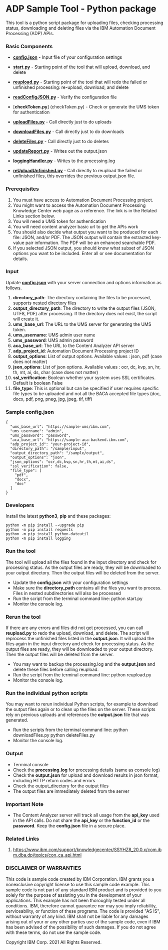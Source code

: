 # ADP Sample Tool - Python package

This tool is a python script package for uploading files, checking processing status, downloading and deleting files via the IBM Automation Document Processing (ADP) APIs.

### Basic Components

+ [**config.json**](config.json) - Input file of your configuration settings
+ [**start.py**](start.py) - Starting point of the tool that will upload, download, and delete
+ [**reupload.py**](reupload.py) - Starting point of the tool that will redo the failed or unfinished processing: re-upload, download, and delete

+ [**readConfigJSON.py**](readConfigJSON.py) - Verify the configuration file
+ [**checkToken.py**] (checkToken.py) - Check or generate the UMS token for authentication
+ [**uploadFiles.py**](uploadFiles.py) - Call directly just to do uploads
+ [**downloadFiles.py**](downloadFiles.py) - Call directly just to do downloads
+ [**deleteFiles.py**](deleteFiles.py) - Call directly just to do deletes
+ [**updateReport.py**](updateReport.py) - Writes out the output.json
+ [**loggingHandler.py**](loggingHandler.py) - Writes to the processing.log
+ [**reUploadUnfinished.py**](reUploadUnfinished.py) -  Call directly to reupload the failed or unfinished files, this overrides the previous output.json file.


### Prerequisites
1.	You must have access to Automation Document Processing project.
2.	You might want to access the Automation Document Processing Knowledge Center web page as a reference. The link is in the Related Links section below.
3.	You will need a UMS token for authentication
4.  You will need content analyzer basic url to get the APIs work
5.	You should also decide what output you want to be produced for each file: JSON, and/or PDF. The JSON output will contain the extracted key-value pair information. The PDF will be an enhanced searchable PDF.
6.	If you selected JSON output, you should know what subset of JSON options you want to be included. Enter all or see documentation for details.

### Input

Update [**config.json**](config.json) with your server connection and options information as follows.

1. **directory_path**: The directory containing the files to be processed, supports nested directory files
2. **output_directory_path**: The directory to write the output files (JSON, UTF8, PDF) after processing. If the directory does not exist, the script will create it.
3. **ums_base_url**: The URL to the UMS server for generating the UMS token.
4. **ums_username**: UMS admin user name
5. **ums_password**: UMS admin password
6. **aca_base_url**: The URL to the Content Analyzer API server
7. **adp_project_id**: Automation Document Processing project ID
8. **output_options**: List of output options. Available values : json, pdf (case does not matter)
9. **json_options**: List of json options. Available values : ocr, dc, kvp, sn, hr, th, mt, ai, ds, char (case does not matter)
10. **ssl_verification**: Boolean whether your system uses SSL certificates. Default is boolean False
11. **file_type**: This is optional but can be specified if user requires specific file types to be uploaded and not all the BACA accepted file types (doc, docx, pdf, png, pneg, jpg, jpeg, tif, tiff)

### Sample config.json
```
{
  "ums_base_url": "https://sample-ums/ibm.com",
  "ums_username": "admin",
  "ums_password": "password",
  "aca_base_url": "https://sample-aca-backend.ibm.com",
  "adp_project_id": "your-project-id",
  "directory_path": "/sample/input",
  "output_directory_path": "/sample/output",
  "output_options": "json",
  "json_options": "ocr,dc,kvp,sn,hr,th,mt,ai,ds",
  "ssl_verification": false,
  "file_type": [
    "pdf",
    "docx",
    "doc"
  ]
}
```


### Developers

Install the latest **python3**, **pip** and these packages:

    python -m pip install --upgrade pip
    python -m pip install requests
    python -m pip install python-dateutil
    python -m pip install logging

### Run the tool
The tool will upload all the files found in the input directory and check for processing status. As the output files are ready, they will be downloaded to your output directory. Then the output files will be deleted from the server.

+ Update the **config.json** with your configuration settings
+ Make sure the **directory_path** contains all the files you want to process. Files in nested subdirectories will also be processed
+ Run the script from the terminal command line:
      python start.py
+ Monitor the console log.

### Rerun the tool
If there are any errors and files did not get processed, you can call **reupload.py** to redo the upload, download, and delete.
The script will reprocess the unfinished files listed in the **output.json**. It will upload the files again
in the input directory and check for processing status. As the output files are ready, they will be downloaded to
your output directory. Then the output files will be deleted from the server.

+ You may want to backup the processing.log and the **output.json** and delete these files before calling reupload.
+ Run the script from the terminal command line:
      python reupload.py
+ Monitor the console log.

### Run the individual python scripts
You may want to rerun individual Python scripts, for example to download the output files again or to clean up the files on the
server. These scripts rely on previous uploads and references the **output.json** file that was generated.
+ Run the scripts from the terminal command line:
      python downloadFiles.py
      python deleteFiles.py
+ Monitor the console log.

### Output
+ Terminal console
+ Check the **processing.log** for processing details (same as console log)
+ Check the **output.json** for upload and download results in json format, including HTTP return codes and errors
+ Check the output_directory for the output files
+ The output files are immediately deleted from the server

### Important Note
+ The Content Analyzer server will track all usage from the **api_key** used in the API calls.
Do not share the **api_key** or the **function_id** or the **password**. Keep the **config.json** file in a
secure place.

### Related Links
1.	https://www.ibm.com/support/knowledgecenter/SSYHZ8_20.0.x/com.ibm.dba.dp/topics/con_ca_api.html


### DISCLAIMER OF WARRANTIES
 This code is sample code created by IBM Corporation. IBM grants you a
 nonexclusive copyright license to use this sample code example. This
 sample code is not part of any standard IBM product and is provided to you
 solely for the purpose of assisting you in the development of your
 applications. This example has not been thoroughly tested under all
 conditions. IBM, therefore cannot guarantee nor may you imply reliability,
 serviceability, or function of these programs. The code is provided "AS IS",
 without warranty of any kind. IBM shall not be liable for any damages
 arising out of your or any other parties use of the sample code, even if IBM
 has been advised of the possibility of such damages. If you do not agree with
 these terms, do not use the sample code.

 Copyright IBM Corp. 2021 All Rights Reserved.
